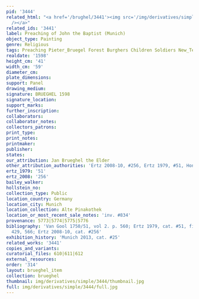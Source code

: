```yaml
---
pid: '3444'
related_html: "<a href='/brughel/3441'><img src='/img/derivatives/simple/3441/thumbnail.jpg'
  /></a>"
related_ids: '3441'
label: Preaching of John the Baptist (Munich)
object_type: Painting
genre: Religious
tags: Preaching Pieter_Bruegel Forest Burghers Children Soldiers New_Testament Saint
realdate: '1598'
height_cm: '41'
width_cm: '59'
diameter_cm: 
plate_dimensions: 
support: Panel
drawing_medium: 
signature: BRUEGHEL 1598
signature_location: 
support_marks: 
further_inscription: 
collaborators: 
collaborator_notes: 
collectors_patrons: 
print_type: 
print_notes: 
printmaker: 
publisher: 
states: 
our_attribution: Jan Brueghel the Elder
other_attribution_authorities: 'Ertz 2008-10, #256, Ertz 1979, #51, Honig database'
ertz_1979: '51'
ertz_2008: '256'
bailey_walker: 
hollstein_no: 
collection_type: Public
location_country: Germany
location_city: Munich
location_collection: Alte Pinakothek
location_or_most_recent_sale_notes: 'inv. #834'
provenance: 5773|5774|5775|5776
bibliography: 'Van Gool 1750/51, vol 2. p. 560; Ertz 1979, cat. #51, fig. 51, pp.
  429, 566; Ertz 2008-10, cat. #256'
exhibition_history: 'Munich 2013, cat. #25'
related_works: '3441'
copies_and_variants: 
curatorial_files: 610|611|612
external_resources: 
order: '314'
layout: brueghel_item
collection: brueghel
thumbnail: img/derivatives/simple/3444/thumbnail.jpg
full: img/derivatives/simple/3444/full.jpg
---
```


